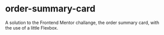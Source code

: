 # order-summary-card
A solution to the Frontend Mentor challange, the order summary card, with the use of a little Flexbox.
